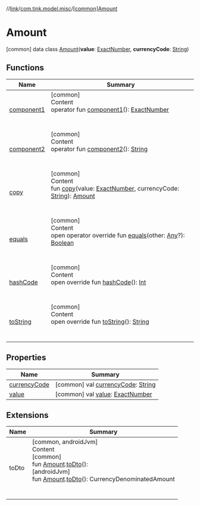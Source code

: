 //[link](../../index.md)/[com.tink.model.misc](../index.md)/[[common]Amount](index.md)



# Amount  
 [common] data class [Amount](index.md)(**value**: [ExactNumber](../[common]-exact-number/index.md), **currencyCode**: [String](https://kotlinlang.org/api/latest/jvm/stdlib/kotlin/-string/index.html))   


## Functions  
  
|  Name|  Summary| 
|---|---|
| <a name="com.tink.model.misc/Amount/component1/#/PointingToDeclaration/"></a>[component1](component1.md)| <a name="com.tink.model.misc/Amount/component1/#/PointingToDeclaration/"></a>[common]  <br>Content  <br>operator fun [component1](component1.md)(): [ExactNumber](../[common]-exact-number/index.md)  <br><br><br>
| <a name="com.tink.model.misc/Amount/component2/#/PointingToDeclaration/"></a>[component2](component2.md)| <a name="com.tink.model.misc/Amount/component2/#/PointingToDeclaration/"></a>[common]  <br>Content  <br>operator fun [component2](component2.md)(): [String](https://kotlinlang.org/api/latest/jvm/stdlib/kotlin/-string/index.html)  <br><br><br>
| <a name="com.tink.model.misc/Amount/copy/#com.tink.model.misc.ExactNumber#kotlin.String/PointingToDeclaration/"></a>[copy](copy.md)| <a name="com.tink.model.misc/Amount/copy/#com.tink.model.misc.ExactNumber#kotlin.String/PointingToDeclaration/"></a>[common]  <br>Content  <br>fun [copy](copy.md)(value: [ExactNumber](../[common]-exact-number/index.md), currencyCode: [String](https://kotlinlang.org/api/latest/jvm/stdlib/kotlin/-string/index.html)): [Amount](index.md)  <br><br><br>
| <a name="kotlin/Any/equals/#kotlin.Any?/PointingToDeclaration/"></a>[equals](../../com.tink.service.user/[common]-user-profile-service-impl/index.md#%5Bkotlin%2FAny%2Fequals%2F%23kotlin.Any%3F%2FPointingToDeclaration%2F%5D%2FFunctions%2F1135467963)| <a name="kotlin/Any/equals/#kotlin.Any?/PointingToDeclaration/"></a>[common]  <br>Content  <br>open operator override fun [equals](../../com.tink.service.user/[common]-user-profile-service-impl/index.md#%5Bkotlin%2FAny%2Fequals%2F%23kotlin.Any%3F%2FPointingToDeclaration%2F%5D%2FFunctions%2F1135467963)(other: [Any](https://kotlinlang.org/api/latest/jvm/stdlib/kotlin/-any/index.html)?): [Boolean](https://kotlinlang.org/api/latest/jvm/stdlib/kotlin/-boolean/index.html)  <br><br><br>
| <a name="kotlin/Any/hashCode/#/PointingToDeclaration/"></a>[hashCode](../../com.tink.service.user/[common]-user-profile-service-impl/index.md#%5Bkotlin%2FAny%2FhashCode%2F%23%2FPointingToDeclaration%2F%5D%2FFunctions%2F1135467963)| <a name="kotlin/Any/hashCode/#/PointingToDeclaration/"></a>[common]  <br>Content  <br>open override fun [hashCode](../../com.tink.service.user/[common]-user-profile-service-impl/index.md#%5Bkotlin%2FAny%2FhashCode%2F%23%2FPointingToDeclaration%2F%5D%2FFunctions%2F1135467963)(): [Int](https://kotlinlang.org/api/latest/jvm/stdlib/kotlin/-int/index.html)  <br><br><br>
| <a name="kotlin/Any/toString/#/PointingToDeclaration/"></a>[toString](../../com.tink.service.user/[common]-user-profile-service-impl/index.md#%5Bkotlin%2FAny%2FtoString%2F%23%2FPointingToDeclaration%2F%5D%2FFunctions%2F1135467963)| <a name="kotlin/Any/toString/#/PointingToDeclaration/"></a>[common]  <br>Content  <br>open override fun [toString](../../com.tink.service.user/[common]-user-profile-service-impl/index.md#%5Bkotlin%2FAny%2FtoString%2F%23%2FPointingToDeclaration%2F%5D%2FFunctions%2F1135467963)(): [String](https://kotlinlang.org/api/latest/jvm/stdlib/kotlin/-string/index.html)  <br><br><br>


## Properties  
  
|  Name|  Summary| 
|---|---|
| <a name="com.tink.model.misc/Amount/currencyCode/#/PointingToDeclaration/"></a>[currencyCode](currency-code.md)| <a name="com.tink.model.misc/Amount/currencyCode/#/PointingToDeclaration/"></a> [common] val [currencyCode](currency-code.md): [String](https://kotlinlang.org/api/latest/jvm/stdlib/kotlin/-string/index.html)   <br>
| <a name="com.tink.model.misc/Amount/value/#/PointingToDeclaration/"></a>[value](value.md)| <a name="com.tink.model.misc/Amount/value/#/PointingToDeclaration/"></a> [common] val [value](value.md): [ExactNumber](../[common]-exact-number/index.md)   <br>


## Extensions  
  
|  Name|  Summary| 
|---|---|
| <a name="com.tink.service.misc//toDto/com.tink.model.misc.Amount#/PointingToDeclaration/"></a>toDto| <a name="com.tink.service.misc//toDto/com.tink.model.misc.Amount#/PointingToDeclaration/"></a>[common, androidJvm]  <br>Content  <br>[common]  <br>fun [Amount](index.md).[toDto](../../com.tink.service.misc/[common]to-dto.md)(): <ERROR CLASS>  <br>[androidJvm]  <br>fun [Amount](../[android-jvm]-amount/index.md).[toDto](../../com.tink.service.misc/[android-jvm]to-dto.md)(): CurrencyDenominatedAmount  <br><br><br>

